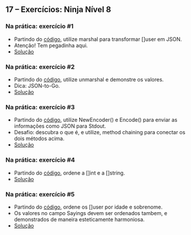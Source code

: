 ## 17 – Exercícios: Ninja Nível 8

### Na prática: exercício #1

- Partindo do [código](https://play.golang.org/p/U0jea43X55), utilize marshal para transformar []user em JSON.
- Atenção! Tem pegadinha aqui.
- [Solução](https://play.golang.org/p/gUOHXruFGs)

### Na prática: exercício #2

- Partindo do [código](https://play.golang.org/p/b_UuCcZag9), utilize unmarshal e demonstre os valores.
- Dica: JSON-to-Go.
- [Solução](https://play.golang.org/p/UyL4MCGs_u)

### Na prática: exercício #3

- Partindo do [código](https://play.golang.org/p/BVRZTdlUZ_), utilize NewEncoder() e Encode() para enviar as informações como JSON para Stdout.
- Desafio: descubra o que é, e utilize, method chaining para conectar os dois métodos acima.
- [Solução](https://play.golang.org/p/U4xSnZD_3r)

### Na prática: exercício #4

- Partindo do [código](https://play.golang.org/p/H_q75mpmHW), ordene a []int e a []string.
- [Solução](https://play.golang.org/p/3J3wcfVQBZ)

### Na prática: exercício #5

- Partindo do [código](https://play.golang.org/p/BVRZTdlUZ_), ordene os []user por idade e sobrenome.
- Os valores no campo Sayings devem ser ordenados tambem, e demonstrados de maneira esteticamente harmoniosa.
- [Solução](https://play.golang.org/p/3wgW4BDasu)